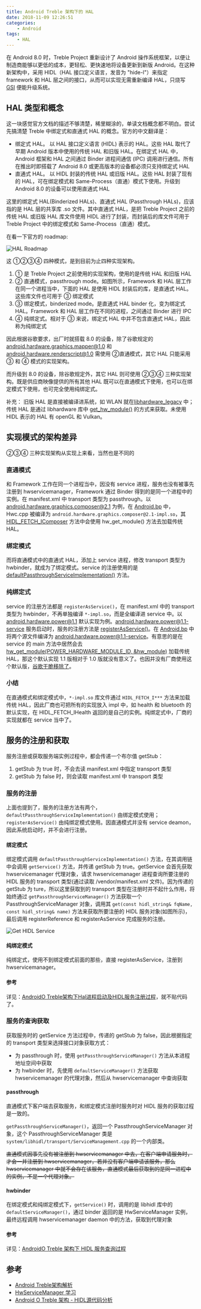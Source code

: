 ```yaml
---
title: Android Treble 架构下的 HAL
date: 2018-11-09 12:26:51
categories:
    - Android
tags:
    - HAL
---
```


在 Android 8.0 时，Treble Project 重新设计了 Android 操作系统框架，以便让制造商能够以更低的成本，更轻松、更快速地将设备更新到新版 Android。在这种新架构中，采用 HIDL（HAL 接口定义语言，发音为 "hide-l"）来指定 framework 和 HAL 层之间的接口，从而可以实现无需重新编译 HAL，只烧写 [GSI](https://source.android.com/setup/build/gsi) 便能升级系统。

<!--more-->

## HAL 类型和概念
这一块感觉官方文档的描述不够清楚，稀里糊涂的，单读文档概念都不明白。尝试先搞清楚 Treble 中绑定式和直通式 HAL 的概念。官方的中文翻译是：
* 绑定式 HAL。 以 HAL 接口定义语言 (HIDL) 表示的 HAL。这些 HAL 取代了早期 Android 版本中使用的传统 HAL 和旧版 HAL。在绑定式 HAL 中，Android 框架和 HAL 之间通过 Binder 进程间通信 (IPC) 调用进行通信。所有在推出时即搭载了 Android 8.0 或更高版本的设备都必须只支持绑定式 HAL
* 直通式 HAL。 以 HIDL 封装的传统 HAL 或旧版 HAL。这些 HAL 封装了现有的 HAL，可在绑定模式和 Same-Process（直通）模式下使用。升级到 Android 8.0 的设备可以使用直通式 HAL

这里的绑定式 HAL(Binderized HALs)、直通式 HAL (Passthrough HALs)，应该指的是 HAL 层的共享库 .so 文件。其中直通式 HAL，是把 Treble Project 之前的传统 HAL 或旧版 HAL 库文件使用 HIDL 进行了封装，而封装后的库文件可用于 Treble Project 中的绑定模式和 Same-Process（直通）模式。  

在看一下官方的 roadmap:

![HAL Roadmap](/media/treble_cpp_legacy_hal_progression.png "HAL Roadmap")  

这 ①②③④ 四种模式，是到目前为止四种实现架构。
1. ① 是 Treble Project 之前使用的实现架构，使用的是传统 HAL 和旧版 HAL
2. ② 直通模式，passthrough mode。如图所示，Framework 和 HAL 层工作在同一个进程当中，下面的 HAL 是使用 HIDL 封装后的库，是直通式 HAL。这些库文件也可用于 ③ 绑定模式
3. ③ 绑定模式，binderized mode。是直通式 HAL binder 化，变为绑定式 HAL。Framework 和  HAL 层工作在不同的进程，之间通过 Binder 进行 IPC
4. ④ 纯绑定式。相对于 ③ 来说，绑定式 HAL 中并不包含直通式 HAL，因此称为纯绑定式

因此根据谷歌要求，出厂时就搭载 8.0 的设备，除了谷歌规定的 android.hardware.graphics.mapper@1.0 和 android.hardware.renderscript@1.0 需使用 ②直通模式，其它 HAL 只能采用 ③ 和 ④ 模式的实现架构。  

而升级到 8.0 的设备，除谷歌规定外，其它 HAL 则可使用 ②③④ 三种实现架构。既是供应商映像提供的所有其他 HAL 既可以在直通模式下使用，也可以在绑定模式下使用，也可完全使用纯绑定式。  

补充：
旧版 HAL 是直接被编译进系统，如 WLAN 就在[libhardware_legacy](https://android.googlesource.com/platform/hardware/libhardware_legacy/+/refs/tags/android-7.1.2_r36) 中；传统 HAL 是通过 libhardware 库中 [get_hw_module()](https://android.googlesource.com/platform/hardware/libhardware/+/refs/tags/android-8.1.0_r65/hardware.c#216) 的方式来获取。未使用 HIDL 表示的 HAL 有 openGL 和 Vulkan。

## 实现模式的架构差异
②③④ 三种实现架构从实现上来看，当然也是不同的

### 直通模式
和 Framework 工作在同一个进程当中，因没有 service 进程，服务也没有被事先注册到 hwservicemanager，Framework 通过 Binder 得到的是同一个进程中的实例。在 manifest.xml 中 transport 类型为 passthrough。以 android.hardware.graphics.composer@2.1 为例，在 [Android.bp](https://android.googlesource.com/platform/hardware/interfaces/+/refs/tags/android-8.1.0_r65/graphics/composer/2.1/default/Android.bp#22) 中，Hwc.cpp 被编译为 `android.hardware.graphics.composer@2.1-impl.so`，其 [HIDL_FETCH_IComposer](https://android.googlesource.com/platform/hardware/interfaces/+/refs/tags/android-8.1.0_r65/graphics/composer/2.1/default/Hwc.cpp#747) 方法中会使用 hw_get_module() 方法去加载传统 HAL。

### 绑定模式
而将直通模式中的直通式 HAL，添加上 service 进程，修改 transport 类型为 hwbinder，就成为了绑定模式。service 的注册使用的是 [defaultPassthroughServiceImplementation()](https://android.googlesource.com/platform/hardware/interfaces/+/refs/tags/android-8.1.0_r65/graphics/composer/2.1/default/service.cpp#43) 方法。

### 纯绑定式
service 的注册方法都是 `registerAsService()`，在 manifest.xml 中的 transport 类型为 hwbinder，不再单独编译 `*-impl.so`，而是全编译进 service 中。以 android.hardware.power@1.1 默认实现为例。android.hardware.power@1.1-service 服务启动时，服务的注册方法是 [registerAsService()](https://android.googlesource.com/platform/hardware/interfaces/+/62cc79bdf0c52c773602d9e93bbf732b1c54b934/power/1.1/default/service.cpp#74)。在 [Android.bp](https://android.googlesource.com/platform/hardware/interfaces/+/62cc79bdf0c52c773602d9e93bbf732b1c54b934/power/1.1/default/Android.bp#21) 中将两个源文件编译为 android.hardware.power@1.1-service。有意思的是在 service 的 main 方法中居然会去 [hw_get_module(POWER_HARDWARE_MODULE_ID, &hw_module)](https://android.googlesource.com/platform/hardware/interfaces/+/62cc79bdf0c52c773602d9e93bbf732b1c54b934/power/1.1/default/service.cpp#47) 加载传统 HAL，那这个默认实现 1.1 版相对于 1.0 版就没有意义了。也因并没有厂商使用这个默认版，[谷歌干脆移除了](https://android.googlesource.com/platform/hardware/interfaces/+/4497a5fe338c4a19dc31312641b2caa8454eb24e)。

### 小结
在直通模式和绑定模式中，`*-impl.so` 库文件通过 `HIDL_FETCH_I***` 方法来加载传统 HAL，因此厂商也可把所有的实现放入 impl 中，如 health 和 bluetooth 的默认实现，在 HIDL_FETCH_IHealth 返回的是自己的实例。纯绑定式中，厂商的实现就都在 service 当中了。

## 服务的注册和获取
服务注册或获取服务端实例过程中，都会传递一个布尔值 getStub：
1. getStub 为 true 时，不会去读 manifest.xml 中指定 transport 类型
2. getStub 为 false 时，则会读取 manifest.xml 中 transport 类型

### 服务的注册
上面也提到了，服务的注册方法有两个，`defaultPassthroughServiceImplementation()` 由绑定模式使用；`registerAsService()` 由纯绑定模式使用。因直通模式并没有 service deamon，因此系统启动时，并不会进行注册。

#### 绑定模式
绑定模式调用 `defaultPassthroughServiceImplementation()` 方法，在其调用链中会调用 `getService()` 方法，并传递 getStub 为 true。getService 会首先获取 hwservicemanager 代理对象，请求 hwservicemanager 进程查询所要注册的 HIDL 服务的 transport 类型(通过读取 /vendor/manifest.xml 文件)。因为传递的 getStub 为 ture，所以这里获取到的 transport 类型在注册时并不起什么作用，将始终通过 `getPassthroughServiceManager()` 方法获取一个 PassthroughServiceManager 对象，调用其 `get(const hidl_string& fqName, const hidl_string& name)` 方法来获取所要注册的 HIDL 服务对象(如图所示)，最后调用 registerReference 和 registerAsService 完成服务的注册。

![Get HIDL Service](/media/get_hidl_service.png "get hidlservice")

#### 纯绑定模式
纯绑定式，使用不到绑定模式前面的那些，直接 registerAsService，注册到 hwservicemanager。

#### 参考
详见：[AndroidO Treble架构下Hal进程启动及HIDL服务注册过程](https://blog.csdn.net/yangwen123/article/details/79854267)，就不贴代码了。

### 服务的查询获取
获取服务时的 getService 方法过程中，传递的 getStub 为 false，因此根据指定的 transport 类型来选择接口对象获取方式：
- 为 passthrough 时，使用 `getPassthroughServiceManager()` 方法从本进程地址空间中获取
- 为 hwbinder 时，先使用 `defaultServiceManager()` 方法获取 hwservicemanager 的代理对象，然后从 hwservicemanager 中查询获取

#### passthrough
直通模式下客户端去获取服务，和绑定模式注册时服务时对 HIDL 服务的获取过程是一致的。  

`getPassthroughServiceManager()`，返回一个 PassthroughServiceManager 对象，这个 PassthroughServiceManager 类是 `system/libhidl/transport/ServiceManagement.cpp` 的一个内部类。

~~直通模式因事先没有被注册到 hwservicemanager 中去，在客户端申请服务时，才会一并注册到 hwservicemanager，若并没有客户端申请该服务，那么 hwservicemanager 中就不会存在该服务，直通模式最后获取到的是同一进程中的实例，不是一个代理对象。~~

#### hwbinder
在绑定模式和纯绑定模式下，`getService()` 时，调用的是 libhidl 库中的 `defaultServiceManager()`，通过 binder 返回的是 HwServiceManager 实例，最终远程调用 hwservicemanager daemon 中的方法，获取到代理对象

#### 参考
详见：[AndroidO Treble 架构下 HIDL 服务查询过程](https://blog.csdn.net/yangwen123/article/details/79868548)

## 参考
* [Android Treble架构解析](https://blog.csdn.net/xiaosayidao/article/details/75577940)
* [HwServiceManager 学习](http://qinyuyin.gitlab.io/2018-07-04/)
* [Android O Treble 架构 - HIDL源代码分析](http://zhoujinjian.cc/2018/09/28/Android%20O%20Treble%20%E6%9E%B6%E6%9E%84%20-%20HIDL%E6%BA%90%E4%BB%A3%E7%A0%81%E5%88%86%E6%9E%90/index.html#%EF%BC%88%E5%9B%9B%EF%BC%89%E3%80%81Android-O-Treble-%E4%B9%8B-hwservicemanager-%E6%B7%BB%E5%8A%A0%E6%9C%8D%E5%8A%A1%EF%BC%88add%EF%BC%89%E8%BF%87%E7%A8%8B)



